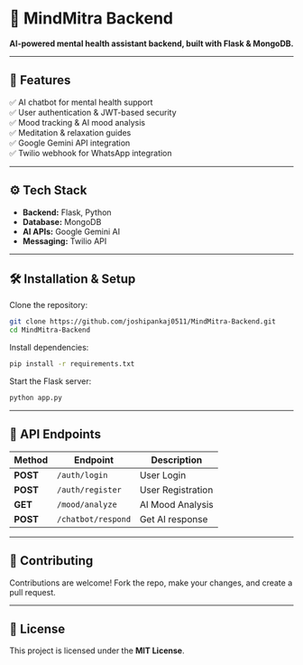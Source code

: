 # 🧠 MindMitra Backend  
**AI-powered mental health assistant backend, built with Flask & MongoDB.**  

---

## 📌 Features  
✅ AI chatbot for mental health support  
✅ User authentication & JWT-based security  
✅ Mood tracking & AI mood analysis  
✅ Meditation & relaxation guides  
✅ Google Gemini API integration  
✅ Twilio webhook for WhatsApp integration  

---

## ⚙️ Tech Stack  
- **Backend:** Flask, Python  
- **Database:** MongoDB  
- **AI APIs:** Google Gemini AI  
- **Messaging:** Twilio API  

---

## 🛠 Installation & Setup  

Clone the repository:  
```bash
git clone https://github.com/joshipankaj0511/MindMitra-Backend.git
cd MindMitra-Backend
```

Install dependencies:  
```bash
pip install -r requirements.txt
```

Start the Flask server:  
```bash
python app.py
```

---

## 🔗 API Endpoints  

| Method | Endpoint             | Description          |
|--------|----------------------|----------------------|
| **POST**   | `/auth/login`        | User Login          |
| **POST**   | `/auth/register`     | User Registration   |
| **GET**    | `/mood/analyze`      | AI Mood Analysis    |
| **POST**   | `/chatbot/respond`   | Get AI response     |

---

## 🤝 Contributing  
Contributions are welcome! Fork the repo, make your changes, and create a pull request.  

---

## 📜 License  
This project is licensed under the **MIT License**.  

